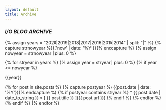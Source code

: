 ```yaml
---
layout: default
title: Archive
---
```


### _I/O BLOG ARCHIVE_

{% assign years = "2020|2019|2018|2017|2016|2015|2014" | split: "|" %}
{% capture strnowyear %}{{'now' | date: '%Y'}}{% endcapture %}
{% assign nowyear = strnowyear | plus: 0 %}

{% for stryear in years %}
   {% assign year = stryear | plus: 0 %}
   {% if year <= nowyear %}
<br/>

<p class="sidebar_title"> {{year}}</p>
   	  {% for post in site.posts %}
	     {% capture postyear %} {{post.date | date: '%Y'}}{% endcapture %}
	     {% if postyear contains stryear %}
* {{ post.date | date_to_string }} &raquo; [ {{ post.title }} ]({{ post.url }})
         {% endif %}
      {% endfor %}
    {% endif %}
{% endfor %}


